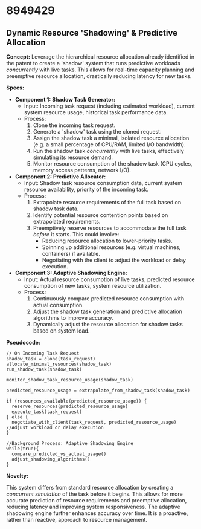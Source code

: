 # 8949429

## Dynamic Resource 'Shadowing' & Predictive Allocation

**Concept:** Leverage the hierarchical resource allocation already identified in the patent to create a 'shadow' system that runs predictive workloads *concurrently* with live tasks. This allows for real-time capacity planning and preemptive resource allocation, drastically reducing latency for new tasks.

**Specs:**

*   **Component 1: Shadow Task Generator:**
    *   Input: Incoming task request (including estimated workload), current system resource usage, historical task performance data.
    *   Process:
        1.  Clone the incoming task request.
        2.  Generate a 'shadow' task using the cloned request.
        3.  Assign the shadow task a minimal, isolated resource allocation (e.g. a small percentage of CPU/RAM, limited I/O bandwidth).
        4.  Run the shadow task *concurrently* with live tasks, effectively simulating its resource demand.
        5.  Monitor resource consumption of the shadow task (CPU cycles, memory access patterns, network I/O).
*   **Component 2: Predictive Allocator:**
    *   Input: Shadow task resource consumption data, current system resource availability, priority of the incoming task.
    *   Process:
        1.  Extrapolate resource requirements of the full task based on shadow task data.
        2.  Identify potential resource contention points based on extrapolated requirements.
        3.  Preemptively reserve resources to accommodate the full task *before* it starts.  This could involve:
            *   Reducing resource allocation to lower-priority tasks.
            *   Spinning up additional resources (e.g. virtual machines, containers) if available.
            *   Negotiating with the client to adjust the workload or delay execution.
*   **Component 3: Adaptive Shadowing Engine:**
    *   Input: Actual resource consumption of live tasks, predicted resource consumption of new tasks, system resource utilization.
    *   Process:
        1.  Continuously compare predicted resource consumption with actual consumption.
        2.  Adjust the shadow task generation and predictive allocation algorithms to improve accuracy.
        3.  Dynamically adjust the resource allocation for shadow tasks based on system load.

**Pseudocode:**

```
// On Incoming Task Request
shadow_task = clone(task_request)
allocate_minimal_resources(shadow_task)
run_shadow_task(shadow_task)

monitor_shadow_task_resource_usage(shadow_task)

predicted_resource_usage = extrapolate_from_shadow_task(shadow_task)

if (resources_available(predicted_resource_usage)) {
  reserve_resources(predicted_resource_usage)
  execute_task(task_request)
} else {
  negotiate_with_client(task_request, predicted_resource_usage) //Adjust workload or delay execution
}

//Background Process: Adaptive Shadowing Engine
while(true){
  compare_predicted_vs_actual_usage()
  adjust_shadowing_algorithms()
}
```

**Novelty:**

This system differs from standard resource allocation by creating a *concurrent simulation* of the task before it begins. This allows for more accurate prediction of resource requirements and preemptive allocation, reducing latency and improving system responsiveness. The adaptive shadowing engine further enhances accuracy over time. It is a proactive, rather than reactive, approach to resource management.